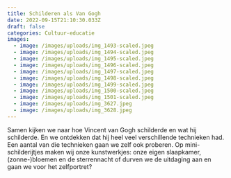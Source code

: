 ```yaml
---
title: Schilderen als Van Gogh
date: 2022-09-15T21:10:30.033Z
draft: false
categories: Cultuur-educatie
images:
  - image: /images/uploads/img_1493-scaled.jpeg
  - image: /images/uploads/img_1494-scaled.jpeg
  - image: /images/uploads/img_1495-scaled.jpeg
  - image: /images/uploads/img_1496-scaled.jpeg
  - image: /images/uploads/img_1497-scaled.jpeg
  - image: /images/uploads/img_1498-scaled.jpeg
  - image: /images/uploads/img_1499-scaled.jpeg
  - image: /images/uploads/img_1500-scaled.jpeg
  - image: /images/uploads/img_1501-scaled.jpeg
  - image: /images/uploads/img_3627.jpeg
  - image: /images/uploads/img_3628.jpeg
---
```

Samen kijken we naar hoe Vincent van Gogh schilderde en wat hij schilderde. En we ontdekken dat hij heel veel verschillende technieken had. Een aantal van die technieken gaan we zelf ook proberen. Op mini-schilderijtjes maken wij onze kunstwerkjes: onze eigen slaapkamer, (zonne-)bloemen en de sterrennacht of durven we de uitdaging aan en gaan we voor het zelfportret?